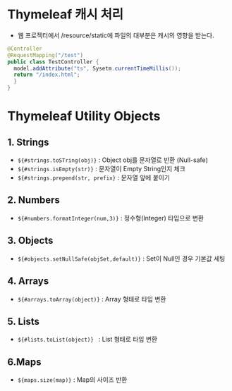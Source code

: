 # Thymeleaf 캐시 처리

- 웹 프로젝터에서 /resource/static에 파일의 대부분은 캐시의 영향을 받는다.
```java
@Controller
@RequestMapping("/test")
public class TestController {
  model.addAttribute("ts", Sysetm.currentTimeMillis());
  return "/index.html";
  }
}
```

# Thymeleaf Utility Objects
## 1. Strings
- `${#strings.toSTring(obj)}` : Object obj를 문자열로 반환 (Null-safe)
- `${#strings.isEmpty(str)}` : 문자열이 Empty String인지 체크
- `${#strings.prepend(str, prefix}` : 문자열 앞에 붙이기
## 2. Numbers
- `${#numbers.formatInteger(num,3)}` : 정수형(Integer) 타입으로 변환
## 3. Objects
- `${#objects.setNullSafe(objSet,default)}` : Set이 Null인 경우 기본값 세팅
## 4. Arrays

- `${#arrays.toArray(object)}` : Array 형태로 타입 변환
## 5. Lists

- `${#lists.toList(object)}	` : List 형태로 타입 변환
## 6.Maps
- `${maps.size(map)}` : Map의 사이즈 반환

